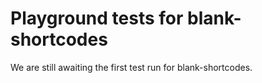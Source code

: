 # Playground tests for blank-shortcodes
We are still awaiting the first test run for blank-shortcodes.

